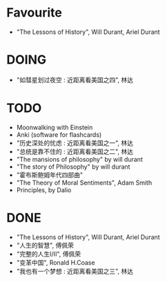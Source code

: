 # Favourite
- "The Lessons of History", Will Durant, Ariel Durant

# DOING
- "如彗星划过夜空 : 近距离看美国之四", 林达

# TODO
- Moonwalking with Einstein
- Anki (software for flashcards)
- "历史深处的忧虑 : 近距离看美国之一", 林达
- "总统是靠不住的 : 近距离看美国之二", 林达
- "The mansions of philosophy" by will durant
- "The story of Philosophy" by will durant
- "霍布斯鲍姆年代四部曲"
- "The Theory of Moral Sentiments", Adam Smith
- Principles, by Dalio


# DONE
- "The Lessons of History", Will Durant, Ariel Durant
- "人生的智慧", 傅佩荣
- "完整的人生I/II", 傅佩荣
- "变革中国", Ronald H.Coase
- "我也有一个梦想 : 近距离看美国之三", 林达
